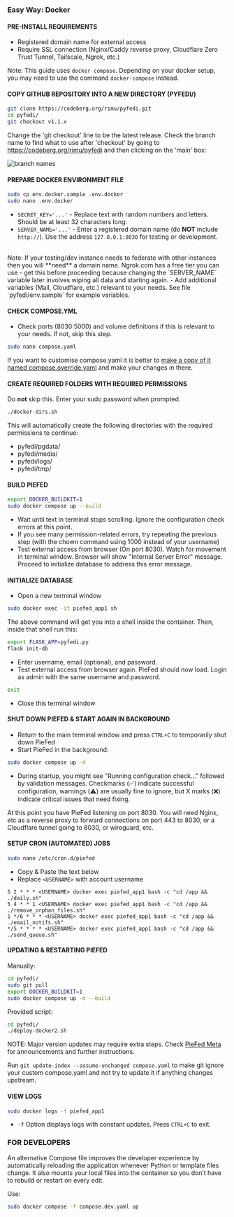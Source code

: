 ### Easy Way: Docker

#### PRE-INSTALL REQUIREMENTS
- Registered domain name for external access
- Require SSL connection (Nginx/Caddy reverse proxy, Cloudflare Zero Trust Tunnel, Tailscale, Ngrok, etc.)

Note: This guide uses `docker compose`. Depending on your docker setup, you may need to use the command `docker-compose` instead.


#### COPY GITHUB REPOSITORY INTO A NEW DIRECTORY (PYFEDI/)
```bash
git clone https://codeberg.org/rimu/pyfedi.git
cd pyfedi/
git checkout v1.1.x
```

Change the 'git checkout' line to be the latest release. Check the branch name to find what to use after 'checkout' by
going to https://codeberg.org/rimu/pyfedi and then clicking on the 'main' box:

![branch names](https://join.piefed.social/wp-content/uploads/2025/08/branch_names.png)

#### PREPARE DOCKER ENVIRONMENT FILE
```bash
sudo cp env.docker.sample .env.docker
sudo nano .env.docker
```
- `SECRET_KEY='...'` - Replace text with random numbers and letters. Should be at least 32 characters long.
- `SERVER_NAME='...'` - Enter a registered domain name (do **NOT** include `http://`). Use the address `127.0.0.1:8030` for testing or development.
<br>
Note: If your testing/dev instance needs to federate with other instances then you will **need** a domain name. Ngrok.com has a free tier you can use - get this before proceeding because changing the `SERVER_NAME` variable later involves wiping all data and starting again.
- Add additional variables (Mail, Cloudflare, etc.) relevant to your needs. See file `pyfedi/env.sample` for example variables.


#### CHECK COMPOSE.YML
- Check ports (8030:5000) and volume definitions if this is relevant to your needs. If not, skip this step.
```bash
sudo nano compose.yaml
```

If you want to customise compose.yaml it is better to
[make a copy of it named compose.override.yaml](https://docs.docker.com/compose/how-tos/multiple-compose-files/merge/#example)
and make your changes in there.

#### CREATE REQUIRED FOLDERS WITH REQUIRED PERMISSIONS

Do **not** skip this. Enter your sudo password when prompted.

```bash
./docker-dirs.sh
```
This will automatically create the following directories with the required permissions to continue:
- pyfedi/pgdata/
- pyfedi/media/
- pyfedi/logs/
- pyfedi/tmp/

#### BUILD PIEFED
```bash
export DOCKER_BUILDKIT=1
sudo docker compose up --build
```
- Wait until text in terminal stops scrolling. Ignore the configuration check errors at this point.
- If you see many permission-related errors, try repeating the previous step (with the chown command using 1000 instead of your username)
- Test external access from browser (On port 8030). Watch for movement in terminal window. Browser will show "Internal Server Error" message. Proceed to initialize database to address this error message.

#### INITIALIZE DATABASE
- Open a new terminal window
```bash
sudo docker exec -it piefed_app1 sh
```

The above command will get you into a shell inside the container. Then, inside that shell run this:

```bash
export FLASK_APP=pyfedi.py
flask init-db
```
- Enter username, email (optional), and password.
- Test external access from browser again. PieFed should now load. Login as admin with the same username and password.
```bash
exit
```
- Close this terminal window

#### SHUT DOWN PIEFED & START AGAIN IN BACKGROUND
- Return to the main terminal window and press `CTRL+C` to temporarily shut down PieFed
- Start PieFed in the background:
```bash
sudo docker compose up -d
```

- During startup, you might see "Running configuration check..." followed by validation messages. Checkmarks (✅)
indicate successful configuration, warnings (⚠️) are usually fine to ignore, but X marks (❌) indicate critical issues that need fixing.

At this point you have PieFed listening on port 8030. You will need Nginx, etc as a reverse proxy to forward connections
on port 443 to 8030, or a Cloudflare tunnel going to 8030, or wireguard, etc.

#### SETUP CRON (AUTOMATED) JOBS
```bash
sudo nano /etc/cron.d/piefed
```
- Copy & Paste the text below
- Replace `<USERNAME>` with account username
```
5 2 * * * <USERNAME> docker exec piefed_app1 bash -c "cd /app && ./daily.sh"
5 4 * * 1 <USERNAME> docker exec piefed_app1 bash -c "cd /app && ./remove_orphan_files.sh"
1 */6 * * * <USERNAME> docker exec piefed_app1 bash -c "cd /app && ./email_notifs.sh"
*/5 * * * * <USERNAME> docker exec piefed_app1 bash -c "cd /app && ./send_queue.sh"
```

#### UPDATING & RESTARTING PIEFED
Manually:
```bash
cd pyfedi/
sudo git pull
export DOCKER_BUILDKIT=1
sudo docker compose up -d --build
```
Provided script:
```bash
cd pyfedi/
./deploy-docker2.sh
```
NOTE: Major version updates may require extra steps. Check [PieFed Meta](https://piefed.social/c/piefed_meta) for announcements and further instructions.

Run `git update-index --assume-unchanged compose.yaml` to make git ignore your custom compose.yaml and not try to update it if anything changes upstream.

#### VIEW LOGS
```bash
sudo docker logs -f piefed_app1
```
- `-f` Option displays logs with constant updates. Press `CTRL+C` to exit.


### FOR DEVELOPERS

An alternative Compose file improves the developer experience by automatically reloading the application whenever Python or template files change. It also mounts your local files into the container so you don’t have to rebuild or restart on every edit.

Use:
```bash
sudo docker compose -f compose.dev.yaml up
```
